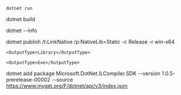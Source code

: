 
`dotnet run`

dotnet build

dotnet --info


dotnet publish /t:LinkNative /p:NativeLib=Static -c Release -r win-x64


    <OutputType>Library</OutputType>
    
    <OutputType>Exe</OutputType>


dotnet add package Microsoft.DotNet.ILCompiler.SDK --version 1.0.5-prerelease-00002 --source https://www.myget.org/F/dotnet/api/v3/index.json